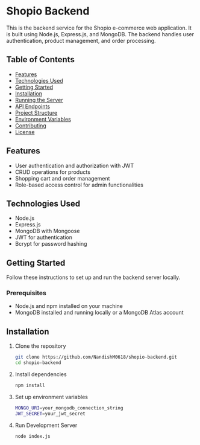 # Shopio Backend

This is the backend service for the Shopio e-commerce web application. It is built using Node.js, Express.js, and MongoDB. The backend handles user authentication, product management, and order processing.

## Table of Contents

- [Features](#features)
- [Technologies Used](#technologies-used)
- [Getting Started](#getting-started)
- [Installation](#installation)
- [Running the Server](#running-the-server)
- [API Endpoints](#api-endpoints)
- [Project Structure](#project-structure)
- [Environment Variables](#environment-variables)
- [Contributing](#contributing)
- [License](#license)

## Features

- User authentication and authorization with JWT
- CRUD operations for products
- Shopping cart and order management
- Role-based access control for admin functionalities

## Technologies Used

- Node.js
- Express.js
- MongoDB with Mongoose
- JWT for authentication
- Bcrypt for password hashing

## Getting Started

Follow these instructions to set up and run the backend server locally.

### Prerequisites

- Node.js and npm installed on your machine
- MongoDB installed and running locally or a MongoDB Atlas account

## Installation

1. Clone the repository
   ```bash
   git clone https://github.com/NandishM0618/shopio-backend.git
   cd shopio-backend
   ```
2. Install dependencies
   ```bash
   npm install
   ```
3. Set up environment variables
   ```bash
   MONGO_URI=your_mongodb_connection_string
   JWT_SECRET=your_jwt_secret
   ```
4. Run Development Server
   ```bash
   node index.js

   ```

